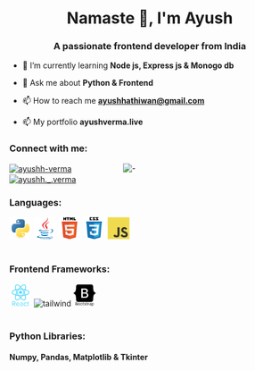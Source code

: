 <h1 align="center">Namaste 🙏, I'm Ayush</h1>
<h3 align="center">A passionate frontend developer from India</h3>


- 🌱 I’m currently learning **Node js, Express js & Monogo db**

- 💬 Ask me about **Python & Frontend**

- 📫 How to reach me **ayushhathiwan@gmail.com**

- 📫 My portfolio **ayushverma.live**

<h3 align="left">Connect with me:</h3>

<img src="https://physicsgurukul.com/wp-content/uploads/2019/02/character-1.gif" alt="-" align="right" width="300">

<p align="left">
    <a href="https://linkedin.com/in/ayushh-verma" target="blank"><img align="center"
            src="https://raw.githubusercontent.com/rahuldkjain/github-profile-readme-generator/master/src/images/icons/Social/linked-in-alt.svg"
            alt="ayushh-verma" height="30" width="40" /></a>
    <a href="https://instagram.com/ayushh._.verma" target="blank"><img align="center"
            src="https://raw.githubusercontent.com/rahuldkjain/github-profile-readme-generator/master/src/images/icons/Social/instagram.svg"
            alt="ayushh._.verma" height="30" width="40" /></a>
</p>


<p align="left">

<h3 align="left">Languages:</h3>
<div>
<img src="https://raw.githubusercontent.com/devicons/devicon/master/icons/python/python-original.svg" alt="python" width="40" height="40" title="Python" />
<img src="https://raw.githubusercontent.com/devicons/devicon/master/icons/java/java-original.svg" alt="java" width="40" height="40" title="Java" />
<img src="https://raw.githubusercontent.com/devicons/devicon/master/icons/html5/html5-original-wordmark.svg" alt="html5" width="40" height="40" title="HTML" />
<img src="https://raw.githubusercontent.com/devicons/devicon/master/icons/css3/css3-original-wordmark.svg" alt="css3" width="40" height="40" title="CSS" />
<img src="https://raw.githubusercontent.com/devicons/devicon/master/icons/javascript/javascript-original.svg" alt="javascript" width="40" height="40" />
</div>
<br>
<h3 align="left">Frontend Frameworks:</h3>
<div>
<img src="https://raw.githubusercontent.com/devicons/devicon/master/icons/react/react-original-wordmark.svg" alt="react" width="40" height="40" title="React" />
<img src="https://www.vectorlogo.zone/logos/tailwindcss/tailwindcss-icon.svg" alt="tailwind" width="40" height="40" title="Tailwind" />
<img src="https://raw.githubusercontent.com/devicons/devicon/master/icons/bootstrap/bootstrap-plain-wordmark.svg"alt="bootstrap" width="40" height="40" title="Python" />
</div>
<br>
<h3 align="left">Python Libraries:</h3><h4>Numpy, Pandas, Matplotlib & Tkinter</h4>
</p>


